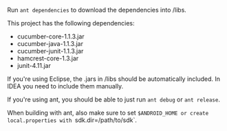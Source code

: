 Run `ant dependencies` to download the dependencies into /libs.

This project has the following dependencies:
* cucumber-core-1.1.3.jar
* cucumber-java-1.1.3.jar
* cucumber-junit-1.1.3.jar
* hamcrest-core-1.3.jar
* junit-4.11.jar

If you're using Eclipse, the .jars in /libs should be automatically included. In IDEA you need to include them manually.

If you're using ant, you should be able to just run `ant debug` or `ant release`.

When building with ant, also make sure to set `$ANDROID_HOME or create local.properties with `sdk.dir=/path/to/sdk`.
